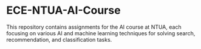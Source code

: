 # ECE-NTUA-AI-Course
This repository contains assignments for the AI course at NTUA, each focusing on various AI and machine learning techniques for solving search, recommendation, and classification tasks.
